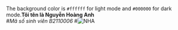 The background color is `#ffffff` for light mode and `#000000` for dark mode.**Tôi tên là Nguyễn Hoàng Anh**<br>
#_Mã số sinh viên B2110006_
#![NHA](https://media.giphy.com/media/PiQejEf31116URju4V/giphy.gif)
